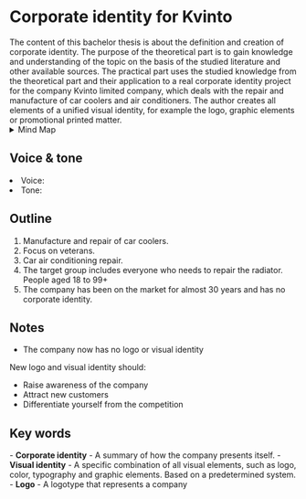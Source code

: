 <h1>Corporate identity for Kvinto</h1>
The content of this bachelor thesis is about the definition and creation of corporate identity. The purpose of the theoretical part is to gain knowledge and understanding of the topic on the basis of the studied literature and other available sources. The practical part uses the studied knowledge from the theoretical part and their application to a real corporate identity project for the company Kvinto limited company, which deals with the repair and manufacture of car coolers and air conditioners. The author creates all elements of a unified visual identity, for example the logo, graphic elements or promotional printed matter.

<details>
  
  <summary>Mind Map</summary>

![mindmap](https://user-images.githubusercontent.com/73166204/111201772-684e2200-85c3-11eb-951d-d1a87b7ff0e5.jpg)


</details>

<h2>Voice & tone</h2>

<li>Voice:</li>  
<li>Tone:</li>

<h2>Outline</h2>

 1. Manufacture and repair of car coolers.
 2. Focus on veterans.
 3. Car air conditioning repair.
 4. The target group includes everyone who needs to repair the radiator. People aged 18 to 99+
 5. The company has been on the market for almost 30 years and has no corporate identity.

<h2>Notes</h2>

- The company now has no logo or visual identity

New logo and visual identity should:

- Raise awareness of the company
- Attract new customers
- Differentiate yourself from the competition

<h2>Key words</h2>
- <b>Corporate identity</b>
  - A summary of how the company presents itself.
- <b>Visual identity</b>
  - A specific combination of all visual elements, such as logo, color, typography and graphic elements. Based on a predetermined system.
- <b>Logo</b>
  - A logotype that represents a company
